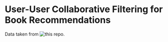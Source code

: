 # User-User Collaborative Filtering for Book Recommendations

Data taken from ![this repo](https://github.com/zygmuntz/goodbooks-10k).
